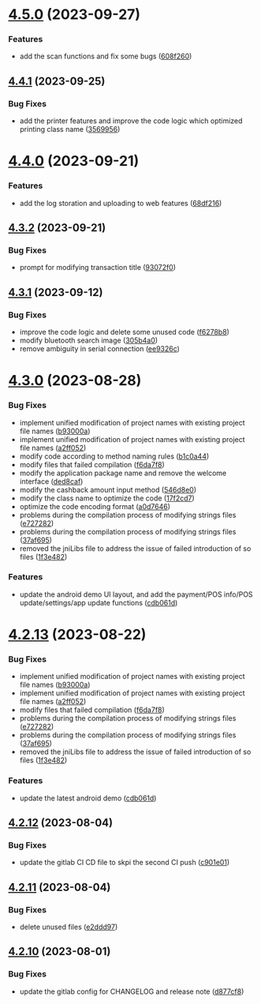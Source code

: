 # [4.5.0](https://gitlab.com/[secure]/android/compare/v4.4.1...v4.5.0) (2023-09-27)


### Features

* add the scan functions and fix some bugs ([608f260](https://gitlab.com/[secure]/android/commit/608f2605f4bc1de1a7e84f3f5af3434d43c6ac93))

## [4.4.1](https://gitlab.com/[secure]/android/compare/v4.4.0...v4.4.1) (2023-09-25)


### Bug Fixes

* add the printer features and improve the code logic which optimized printing class name ([3569956](https://gitlab.com/[secure]/android/commit/3569956d644baa291766d1d683048e83ba21a765))

# [4.4.0](https://gitlab.com/[secure]/android/compare/v4.3.2...v4.4.0) (2023-09-21)


### Features

* add the log storation and uploading to web features ([68df216](https://gitlab.com/[secure]/android/commit/68df2162da6eec864c1e280dc836c516371825d9))

## [4.3.2](https://gitlab.com/[secure]/android/compare/v4.3.1...v4.3.2) (2023-09-21)


### Bug Fixes

* prompt for modifying transaction title ([93072f0](https://gitlab.com/[secure]/android/commit/93072f00fcdf93ce6c9fabba7ed7cba4e715192e))

## [4.3.1](https://gitlab.com/[secure]/android/compare/v4.3.0...v4.3.1) (2023-09-12)


### Bug Fixes

* improve the code logic and delete some unused code ([f6278b8](https://gitlab.com/[secure]/android/commit/f6278b8da47820611d854ff5e94b6e5d8972fddd))
* modify bluetooth search image ([305b4a0](https://gitlab.com/[secure]/android/commit/305b4a03ee681daafc82df536788014f1fd928e7))
* remove ambiguity in serial connection ([ee9326c](https://gitlab.com/[secure]/android/commit/ee9326caa5b98aaab320e236cacf37a381c93353))

# [4.3.0](https://gitlab.com/[secure]/android/compare/v4.2.12...v4.3.0) (2023-08-28)


### Bug Fixes

* implement unified modification of project names with existing project file names ([b93000a](https://gitlab.com/[secure]/android/commit/b93000aaa4e77a181efe733b34606bb1083201b9))
* implement unified modification of project names with existing project file names ([a2ff052](https://gitlab.com/[secure]/android/commit/a2ff052583db957a539011db4c058912b84d5567))
* modify code according to method naming rules ([b1c0a44](https://gitlab.com/[secure]/android/commit/b1c0a444d4a80076bc4763d80152bb516031842c))
* modify files that failed compilation ([f6da7f8](https://gitlab.com/[secure]/android/commit/f6da7f8fc9efe437651b57d3edfd70674f63d532))
* modify the application package name and remove the welcome interface ([ded8caf](https://gitlab.com/[secure]/android/commit/ded8cafb619ec4c22286f3dd3442bbb0ceecbf88))
* modify the cashback amount input method ([546d8e0](https://gitlab.com/[secure]/android/commit/546d8e0581df2b7e2edd0af62d480ea2ac4af3b1))
* modify the class name to optimize the code ([17f2cd7](https://gitlab.com/[secure]/android/commit/17f2cd73c3d1ce1c5c1cdd68d856441f3f8bbf09))
* optimize the code encoding format ([a0d7646](https://gitlab.com/[secure]/android/commit/a0d764668532d869327aee38c2bf9fb671544859))
* problems during the compilation process of modifying strings files ([e727282](https://gitlab.com/[secure]/android/commit/e7272820a82630a35fda67c97779f766c3f81d49))
* problems during the compilation process of modifying strings files ([37af695](https://gitlab.com/[secure]/android/commit/37af695e09b9febd6dd97b886c90f6495c19b467))
* removed the jniLibs file to address the issue of failed introduction of so files ([1f3e482](https://gitlab.com/[secure]/android/commit/1f3e482162a2c707af9a3eca1fc7477ecae62155))


### Features

* update the android demo UI layout, and add the payment/POS info/POS update/settings/app update functions ([cdb061d](https://gitlab.com/[secure]/android/commit/cdb061d17446175f42f6b758d7da33392c66fa4d))


# [4.2.13](https://gitlab.com/[secure]/android/compare/v4.2.12...v4.3.0) (2023-08-22)


### Bug Fixes

* implement unified modification of project names with existing project file names ([b93000a](https://gitlab.com/[secure]/android/commit/b93000aaa4e77a181efe733b34606bb1083201b9))
* implement unified modification of project names with existing project file names ([a2ff052](https://gitlab.com/[secure]/android/commit/a2ff052583db957a539011db4c058912b84d5567))
* modify files that failed compilation ([f6da7f8](https://gitlab.com/[secure]/android/commit/f6da7f8fc9efe437651b57d3edfd70674f63d532))
* problems during the compilation process of modifying strings files ([e727282](https://gitlab.com/[secure]/android/commit/e7272820a82630a35fda67c97779f766c3f81d49))
* problems during the compilation process of modifying strings files ([37af695](https://gitlab.com/[secure]/android/commit/37af695e09b9febd6dd97b886c90f6495c19b467))
* removed the jniLibs file to address the issue of failed introduction of so files ([1f3e482](https://gitlab.com/[secure]/android/commit/1f3e482162a2c707af9a3eca1fc7477ecae62155))


### Features

* update the latest android demo ([cdb061d](https://gitlab.com/[secure]/android/commit/cdb061d17446175f42f6b758d7da33392c66fa4d))

## [4.2.12](https://gitlab.com/[secure]/android/compare/v4.2.11...v4.2.12) (2023-08-04)


### Bug Fixes

* update the gitlab CI CD file to skpi the second CI push ([c901e01](https://gitlab.com/[secure]/android/commit/c901e014471dd50d04fc0c193853c9e53dd03e3f))

## [4.2.11](https://gitlab.com/[secure]/android/compare/v4.2.10...v4.2.11) (2023-08-04)


### Bug Fixes

* delete unused files ([e2ddd97](https://gitlab.com/[secure]/android/commit/e2ddd9708f8c99291f35e80cd481ffccb29c97a1))

## [4.2.10](https://gitlab.com/[secure]/android/compare/v4.2.9...v4.2.10) (2023-08-01)


### Bug Fixes

* update the gitlab config for CHANGELOG and release note ([d877cf8](https://gitlab.com/[secure]/android/commit/d877cf8e046dc8fad1560f6f76217d3f6a5b077d))

